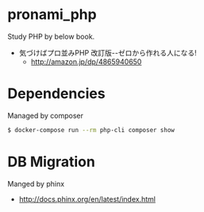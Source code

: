 # pronami_php

Study PHP by below book.

- 気づけばプロ並みPHP 改訂版--ゼロから作れる人になる!
  - http://amazon.jp/dp/4865940650

# Dependencies
Managed by composer

```bash
$ docker-compose run --rm php-cli composer show
```

# DB Migration
Manged by phinx

- http://docs.phinx.org/en/latest/index.html
